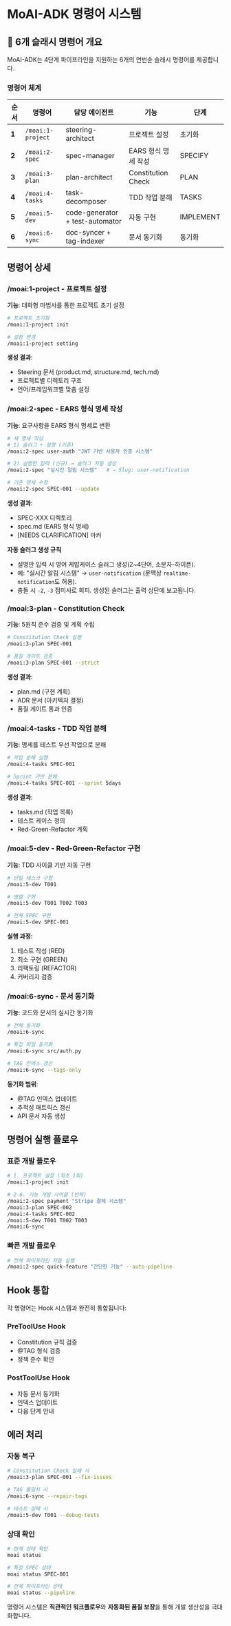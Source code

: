 # MoAI-ADK 명령어 시스템

## 🎯 6개 슬래시 명령어 개요

MoAI-ADK는 4단계 파이프라인을 지원하는 6개의 연번순 슬래시 명령어를 제공합니다.

### 명령어 체계

| 순서 | 명령어 | 담당 에이전트 | 기능 | 단계 |
|------|--------|---------------|------|------|
| **1** | `/moai:1-project` | steering-architect | 프로젝트 설정 | 초기화 |
| **2** | `/moai:2-spec` | spec-manager | EARS 형식 명세 작성 | SPECIFY |
| **3** | `/moai:3-plan` | plan-architect | Constitution Check | PLAN |
| **4** | `/moai:4-tasks` | task-decomposer | TDD 작업 분해 | TASKS |
| **5** | `/moai:5-dev` | code-generator + test-automator | 자동 구현 | IMPLEMENT |
| **6** | `/moai:6-sync` | doc-syncer + tag-indexer | 문서 동기화 | 동기화 |

## 명령어 상세

### /moai:1-project - 프로젝트 설정
**기능**: 대화형 마법사를 통한 프로젝트 초기 설정

```bash
# 프로젝트 초기화
/moai:1-project init

# 설정 변경
/moai:1-project setting
```

**생성 결과**:
- Steering 문서 (product.md, structure.md, tech.md)
- 프로젝트별 디렉토리 구조
- 언어/프레임워크별 맞춤 설정

### /moai:2-spec - EARS 형식 명세 작성
**기능**: 요구사항을 EARS 형식 명세로 변환

```bash
# 새 명세 작성
# 1) 슬러그 + 설명 (기존)
/moai:2-spec user-auth "JWT 기반 사용자 인증 시스템"

# 2) 설명만 입력 (신규) → 슬러그 자동 생성
/moai:2-spec "실시간 알림 시스템"   # ⇒ Slug: user-notification

# 기존 명세 수정
/moai:2-spec SPEC-001 --update
```

**생성 결과**:
- SPEC-XXX 디렉토리
- spec.md (EARS 형식 명세)
- [NEEDS CLARIFICATION] 마커

**자동 슬러그 생성 규칙**
- 설명만 입력 시 영어 케밥케이스 슬러그 생성(2~4단어, 소문자-하이픈).
- 예: "실시간 알림 시스템" → `user-notification` (문맥상 `realtime-notification`도 허용).
- 충돌 시 `-2`, `-3` 접미사로 회피. 생성된 슬러그는 출력 상단에 보고됩니다.

### /moai:3-plan - Constitution Check
**기능**: 5원칙 준수 검증 및 계획 수립

```bash
# Constitution Check 실행
/moai:3-plan SPEC-001

# 품질 게이트 검증
/moai:3-plan SPEC-001 --strict
```

**생성 결과**:
- plan.md (구현 계획)
- ADR 문서 (아키텍처 결정)
- 품질 게이트 통과 인증

### /moai:4-tasks - TDD 작업 분해
**기능**: 명세를 테스트 우선 작업으로 분해

```bash
# 작업 분해 실행
/moai:4-tasks SPEC-001

# Sprint 기반 분해
/moai:4-tasks SPEC-001 --sprint 5days
```

**생성 결과**:
- tasks.md (작업 목록)
- 테스트 케이스 정의
- Red-Green-Refactor 계획

### /moai:5-dev - Red-Green-Refactor 구현
**기능**: TDD 사이클 기반 자동 구현

```bash
# 단일 태스크 구현
/moai:5-dev T001

# 병렬 구현
/moai:5-dev T001 T002 T003

# 전체 SPEC 구현
/moai:5-dev SPEC-001
```

**실행 과정**:
1. 테스트 작성 (RED)
2. 최소 구현 (GREEN)
3. 리팩토링 (REFACTOR)
4. 커버리지 검증

### /moai:6-sync - 문서 동기화
**기능**: 코드와 문서의 실시간 동기화

```bash
# 전체 동기화
/moai:6-sync

# 특정 파일 동기화
/moai:6-sync src/auth.py

# TAG 인덱스 갱신
/moai:6-sync --tags-only
```

**동기화 범위**:
- @TAG 인덱스 업데이트
- 추적성 매트릭스 갱신
- API 문서 자동 생성

## 명령어 실행 플로우

### 표준 개발 플로우
```bash
# 1. 프로젝트 설정 (최초 1회)
/moai:1-project init

# 2-6. 기능 개발 사이클 (반복)
/moai:2-spec payment "Stripe 결제 시스템"
/moai:3-plan SPEC-002
/moai:4-tasks SPEC-002
/moai:5-dev T001 T002 T003
/moai:6-sync
```

### 빠른 개발 플로우
```bash
# 전체 파이프라인 자동 실행
/moai:2-spec quick-feature "간단한 기능" --auto-pipeline
```

## Hook 통합

각 명령어는 Hook 시스템과 완전히 통합됩니다:

### PreToolUse Hook
- Constitution 규칙 검증
- @TAG 형식 검증
- 정책 준수 확인

### PostToolUse Hook
- 자동 문서 동기화
- 인덱스 업데이트
- 다음 단계 안내

## 에러 처리

### 자동 복구
```bash
# Constitution Check 실패 시
/moai:3-plan SPEC-001 --fix-issues

# TAG 불일치 시
/moai:6-sync --repair-tags

# 테스트 실패 시
/moai:5-dev T001 --debug-tests
```

### 상태 확인
```bash
# 현재 상태 확인
moai status

# 특정 SPEC 상태
moai status SPEC-001

# 전체 파이프라인 상태
moai status --pipeline
```

명령어 시스템은 **직관적인 워크플로우**와 **자동화된 품질 보장**을 통해 개발 생산성을 극대화합니다.
